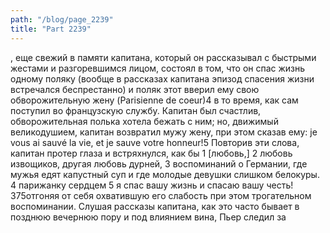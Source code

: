 ```yaml
---
path: "/blog/page_2239"
title: "Part 2239"
---
```


, еще свежий в памяти капитана, который он рассказывал с быстрыми жестами и разгоревшимся лицом, состоял в том, что он спас жизнь одному поляку (вообще в рассказах капитана эпизод спасения жизни встречался беспрестанно) и поляк этот вверил ему свою обворожительную жену (Parisienne de coeur)4 в то время, как сам поступил во французскую службу. Капитан был счастлив, обворожительная полька хотела бежать с ним; но, движимый великодушием, капитан возвратил мужу жену, при этом сказав ему: je vous ai sauvé la vie, et je sauve votre honneur!5 Повторив эти слова, капитан протер глаза и встряхнулся, как бы 1 [любовь,]
2 любовь извощиков, другая любовь дурней,
3 воспоминаний о Германии, где мужья едят капустный суп и где молодые девушки слишком белокуры.
4 парижанку сердцем
5 я спас вашу жизнь и спасаю вашу честь!
375отгоняя от себя охватившую его слабость при этом трогательном воспоминании.
Слушая рассказы капитана, как это часто бывает в позднюю вечернюю пору и под влиянием вина, Пьер следил за
